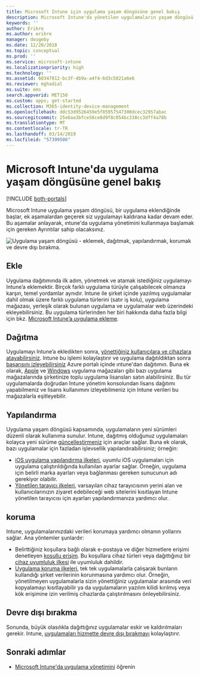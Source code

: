 ```yaml
---
title: Microsoft Intune için uygulama yaşam döngüsüne genel bakış
description: Microsoft Intune'da yönetilen uygulamaların yaşam döngüsü hakkında bilgi edinin. Uygulama yaşam döngüsü uygulamaların dağıtımı, yapılandırması, korunması ve kullanım dışı bırakılmasını içerir.
keywords: ''
author: Erikre
ms.author: erikre
manager: dougeby
ms.date: 12/20/2018
ms.topic: conceptual
ms.prod: ''
ms.service: microsoft-intune
ms.localizationpriority: high
ms.technology: ''
ms.assetid: 60347012-bc3f-4b9a-a4f4-6d3c5021a6e6
ms.reviewer: mghadial
ms.suite: ems
search.appverid: MET150
ms.custom: apps; get-started
ms.collection: M365-identity-device-management
ms.openlocfilehash: ddc53d9526459e5f85957547300dcec32957abac
ms.sourcegitcommit: 25e6aa3bfce58ce8d9f8c054bc338cc3dff4a78b
ms.translationtype: MT
ms.contentlocale: tr-TR
ms.lasthandoff: 03/14/2019
ms.locfileid: "57399506"
---
```

# <a name="overview-of-the-app-lifecycle-in-microsoft-intune"></a>Microsoft Intune'da uygulama yaşam döngüsüne genel bakış

[!INCLUDE [both-portals](./includes/note-for-both-portals.md)]

Microsoft Intune uygulama yaşam döngüsü, bir uygulama eklendiğinde başlar, ek aşamalardan geçerek siz uygulamayı kaldırana kadar devam eder. Bu aşamalar anlayarak, ıntune'da uygulama yönetimini kullanmaya başlamak için gereken Ayrıntılar sahip olacaksınız.

![Uygulama yaşam döngüsü - eklemek, dağıtmak, yapılandırmak, korumak ve devre dışı bırakma. ](./media/app-lifecycle.png "Intune uygulama yaşam döngüsü")

## <a name="add"></a>Ekle

Uygulama dağıtımında ilk adım, yönetmek ve atamak istediğiniz uygulamayı Intune’a eklemektir. Birçok farklı uygulama türüyle çalışabilecek olmanıza karşın, temel yordamlar aynıdır. Intune ile şirket içinde yazılmış uygulamalar dahil olmak üzere farklı uygulama türlerini (satır iş kolu), uygulama mağazası, yerleşik olarak bulunan uygulama ve uygulamalar web üzerindeki ekleyebilirsiniz. Bu uygulama türlerinden her biri hakkında daha fazla bilgi için bkz. [Microsoft Intune’a uygulama ekleme](apps-add.md). 

## <a name="deploy"></a>Dağıtma

Uygulamayı Intune’a ekledikten sonra, [yönettiğiniz kullanıcılara ve cihazlara atayabilirsiniz](apps-deploy.md). Intune bu işlemi kolaylaştırır ve uygulama dağıtıldıktan sonra [başarısını izleyebilirsiniz](apps-monitor.md) Azure portalı içinde ıntune'dan dağıtımın. Buna ek olarak, [Apple](vpp-apps-ios.md) ve [Windows](windows-store-for-business.md) uygulama mağazaları gibi bazı uygulama mağazalarında şirketinize toplu uygulama lisansları satın alabilirsiniz. Bu tür uygulamalarda doğrudan Intune yönetim konsolundan lisans dağıtımı yapabilmeniz ve lisans kullanımını izleyebilmeniz için Intune verileri bu mağazalarla eşitleyebilir.

## <a name="configure"></a>Yapılandırma

Uygulama yaşam döngüsü kapsamında, uygulamaların yeni sürümleri düzenli olarak kullanıma sunulur. Intune, dağıtmış olduğunuz uygulamaları kolayca yeni sürüme [güncelleştirmeniz](apps-add.md) için araçlar sağlar. Buna ek olarak, bazı uygulamalar için fazladan işlevsellik yapılandırabilirsiniz; örneğin:
- [iOS uygulama yapılandırma ilkeleri](app-configuration-policies-use-ios.md), uyumlu iOS uygulamaları için uygulama çalıştırıldığında kullanılan ayarlar sağlar. Örneğin, uygulama için belirli marka ayarları veya bağlanması gereken sunucunun adı gerekiyor olabilir.
- [Yönetilen tarayıcı ilkeleri](app-configuration-managed-browser.md), varsayılan cihaz tarayıcısının yerini alan ve kullanıcılarınızın ziyaret edebileceği web sitelerini kısıtlayan Intune yönetilen tarayıcısı için ayarları yapılandırmanıza yardımcı olur.

## <a name="protect"></a>koruma

Intune, uygulamalarınızdaki verileri korumaya yardımcı olmanın yollarını sağlar. Ana yöntemler şunlardır:
- Belirttiğiniz koşullara bağlı olarak e-postaya ve diğer hizmetlere erişimi denetleyen [koşullu erişim](conditional-access.md). Bu koşullara cihaz türleri veya dağıttığınız bir [cihaz uyumluluk ilkesi](device-compliance.md) ile uyumluluk dahildir.
- [Uygulama koruma ilkeleri](app-protection-policy.md), tek tek uygulamalarla çalışarak bunların kullandığı şirket verilerinin korunmasına yardımcı olur. Örneğin, yönetilmeyen uygulamalarla sizin yönettiğiniz uygulamalar arasında veri kopyalamayı kısıtlayabilir ya da uygulamaların yazılım kilidi kırılmış veya kök erişimine izin verilmiş cihazlarda çalıştırılmasını önleyebilirsiniz.

## <a name="retire"></a>Devre dışı bırakma

Sonunda, büyük olasılıkla dağıttığınız uygulamalar eskir ve kaldırılmaları gerekir. Intune, [uygulamaları hizmette devre dışı bırakmayı](device-management.md) kolaylaştırır.

## <a name="next-steps"></a>Sonraki adımlar

- [Microsoft Intune'da uygulama yönetimini](app-management.md) öğrenin
